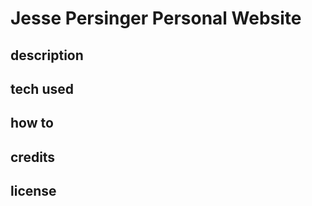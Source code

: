 # Jesse Persinger Personal Website

## description

## tech used

## how to

## credits

## license
